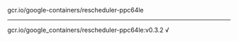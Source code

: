 gcr.io/google-containers/rescheduler-ppc64le 

----
gcr.io/google_containers/rescheduler-ppc64le:v0.3.2 √

